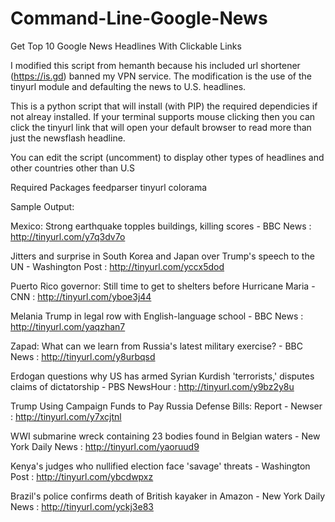 # Command-Line-Google-News
Get Top 10 Google News Headlines With Clickable Links

I modified this script from hemanth because his included url shortener (https://is.gd) banned my VPN service.
The modification is the use of the tinyurl module and defaulting the news to U.S. headlines.

This is a python script that will install (with PIP) the required dependicies if not alreay installed.
If your terminal supports mouse clicking then you can click the tinyurl link that will open your default browser
to read more than just the newsflash headline.

You can edit the script (uncomment) to display other types of headlines and other countries other than U.S

Required Packages
feedparser tinyurl colorama


Sample Output:

Mexico: Strong earthquake topples buildings, killing scores - BBC News : http://tinyurl.com/y7q3dv7o
 
Jitters and surprise in South Korea and Japan over Trump's speech to the UN - Washington Post : http://tinyurl.com/yccx5dod
 
Puerto Rico governor: Still time to get to shelters before Hurricane Maria - CNN : http://tinyurl.com/yboe3j44
 
Melania Trump in legal row with English-language school - BBC News : http://tinyurl.com/yaqzhan7
 
Zapad: What can we learn from Russia's latest military exercise? - BBC News : http://tinyurl.com/y8urbqsd
 
Erdogan questions why US has armed Syrian Kurdish 'terrorists,' disputes claims of dictatorship - PBS NewsHour : http://tinyurl.com/y9bz2y8u
 
Trump Using Campaign Funds to Pay Russia Defense Bills: Report - Newser : http://tinyurl.com/y7xcjtnl
 
WWI submarine wreck containing 23 bodies found in Belgian waters - New York Daily News : http://tinyurl.com/yaoruud9
 
Kenya's judges who nullified election face 'savage' threats - Washington Post : http://tinyurl.com/ybcdwpxz
 
Brazil's police confirms death of British kayaker in Amazon - New York Daily News : http://tinyurl.com/yckj3e83
